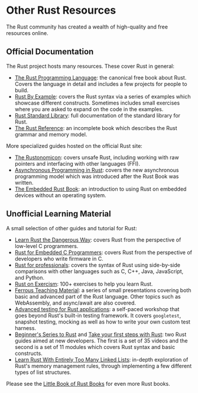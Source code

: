 # Other Rust Resources

The Rust community has created a wealth of high-quality and free resources
online.

## Official Documentation

The Rust project hosts many resources. These cover Rust in general:

- [The Rust Programming Language](https://doc.rust-lang.org/book/): the
  canonical free book about Rust. Covers the language in detail and includes a
  few projects for people to build.
- [Rust By Example](https://doc.rust-lang.org/rust-by-example/): covers the Rust
  syntax via a series of examples which showcase different constructs. Sometimes
  includes small exercises where you are asked to expand on the code in the
  examples.
- [Rust Standard Library](https://doc.rust-lang.org/std/): full documentation of
  the standard library for Rust.
- [The Rust Reference](https://doc.rust-lang.org/reference/): an incomplete book
  which describes the Rust grammar and memory model.

More specialized guides hosted on the official Rust site:

- [The Rustonomicon](https://doc.rust-lang.org/nomicon/): covers unsafe Rust,
  including working with raw pointers and interfacing with other languages
  (FFI).
- [Asynchronous Programming in Rust](https://rust-lang.github.io/async-book/):
  covers the new asynchronous programming model which was introduced after the
  Rust Book was written.
- [The Embedded Rust Book](https://doc.rust-lang.org/stable/embedded-book/): an
  introduction to using Rust on embedded devices without an operating system.

## Unofficial Learning Material

A small selection of other guides and tutorial for Rust:

- [Learn Rust the Dangerous Way](http://cliffle.com/p/dangerust/): covers Rust
  from the perspective of low-level C programmers.
- [Rust for Embedded C Programmers](https://docs.opentitan.org/doc/ug/rust_for_c/):
  covers Rust from the perspective of developers who write firmware in C.
- [Rust for professionals](https://overexact.com/rust-for-professionals/):
  covers the syntax of Rust using side-by-side comparisons with other languages
  such as C, C++, Java, JavaScript, and Python.
- [Rust on Exercism](https://exercism.org/tracks/rust): 100+ exercises to help
  you learn Rust.
- [Ferrous Teaching Material](https://ferrous-systems.github.io/teaching-material/index.html):
  a series of small presentations covering both basic and advanced part of the
  Rust language. Other topics such as WebAssembly, and async/await are also
  covered.
- [Advanced testing for Rust applications](https://github.com/mainmatter/rust-advanced-testing-workshop):
  a self-paced workshop that goes beyond Rust's built-in testing framework. It covers `googletest`, snapshot testing,
  mocking as well as how to write your own custom test harness. 
- [Beginner's Series to Rust](https://docs.microsoft.com/en-us/shows/beginners-series-to-rust/)
  and
  [Take your first steps with Rust](https://docs.microsoft.com/en-us/learn/paths/rust-first-steps/):
  two Rust guides aimed at new developers. The first is a set of 35 videos and
  the second is a set of 11 modules which covers Rust syntax and basic
  constructs.
- [Learn Rust With Entirely Too Many Linked
  Lists](https://rust-unofficial.github.io/too-many-lists/): in-depth
  exploration of Rust's memory management rules, through implementing a few
  different types of list structures.

Please see the [Little Book of Rust Books](https://lborb.github.io/book/) for
even more Rust books.
